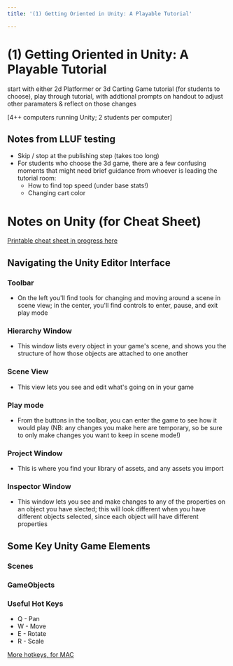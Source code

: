 ```yaml
---
title: '(1) Getting Oriented in Unity: A Playable Tutorial'

---
```


# (1) Getting Oriented in Unity: A Playable Tutorial
start with either 2d Platformer or 3d Carting Game tutorial  (for students to choose), play through tutorial, with addtional prompts on handout to adjust other paramaters & reflect on those changes

[4++ computers running Unity; 2 students per computer]


## Notes from LLUF testing

- Skip / stop at the publishing step (takes too long)
- For students who choose the 3d game, there are a few confusing moments that might need brief guidance from whoever is leading the tutorial room:
    - How to find top speed (under base stats!)
    - Changing cart color


# Notes on Unity (for Cheat Sheet)

[Printable cheat sheet in progress here](https://www.canva.com/design/DAFa8WlkqGw/CIAV2w_VLbwwQ2Qr3U3IUA/edit?utm_content=DAFa8WlkqGw&utm_campaign=designshare&utm_medium=link2&utm_source=sharebutton)

## Navigating the Unity Editor Interface
### Toolbar
- On the left you'll find tools for changing and moving around a scene in scene view; in the center, you'll find controls to enter, pause, and exit play mode
### Hierarchy Window
- This window lists every object in your game's scene, and shows you the structure of how those objects are attached to one another
### Scene View
- This view lets you see and edit what's going on in your game
### Play mode
- From the buttons in the toolbar, you can enter the game to see how it would play (NB: any changes you make here are temporary, so be sure to only make changes you want to keep in scene mode!)
### Project Window
- This is where you find your library of assets, and any assets you import
### Inspector Window
- This window lets you see and make changes to any of the properties on an object you have slected; this will look different when you have different objects selected, since each object will have different properties

## Some Key Unity Game Elements

### Scenes
### GameObjects

### Useful Hot Keys
- Q - Pan
- W - Move
- E - Rotate
- R - Scale

[More hotkeys, for MAC](https://docs.unity3d.com/560/Documentation/uploads/Main/Unity_HotKeys_Mac.pdf)